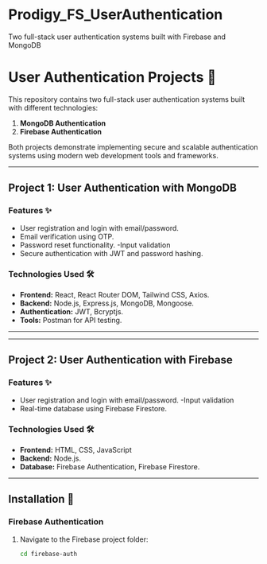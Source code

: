 # Prodigy_FS_UserAuthentication
Two full-stack user authentication systems built with Firebase and MongoDB
# User Authentication Projects 🔐

This repository contains two full-stack user authentication systems built with different technologies:

1. **MongoDB Authentication**
2. **Firebase Authentication**

Both projects demonstrate implementing secure and scalable authentication systems using modern web development tools and frameworks.

---
## Project 1: User Authentication with MongoDB

### Features ✨
- User registration and login with email/password.
- Email verification using OTP.
- Password reset functionality.
-Input validation
- Secure authentication with JWT and password hashing.

### Technologies Used 🛠️
- **Frontend:** React, React Router DOM, Tailwind CSS, Axios.
- **Backend:** Node.js, Express.js, MongoDB, Mongoose.
- **Authentication:** JWT, Bcryptjs.
- **Tools:** Postman for API testing.

---

---

## Project 2: User Authentication with Firebase

### Features ✨
- User registration and login with email/password.
-Input validation
- Real-time database using Firebase Firestore.


### Technologies Used 🛠️
- **Frontend:** HTML, CSS, JavaScript
- **Backend:** Node.js.
- **Database:** Firebase Authentication, Firebase Firestore.



---





## Installation 🚀

### Firebase Authentication
1. Navigate to the Firebase project folder:
   ```bash
   cd firebase-auth
